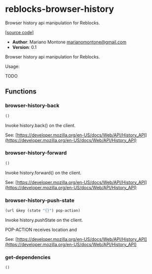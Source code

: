 # reblocks-browser-history

Browser history api manipulation for Reblocks.

[[source code]](../reblocks-browser-history.lisp)

- **Author**: Mariano Montone <marianomontone@gmail.com>
- **Version**: 0.1


 Browser history api manipulation for Reblocks.

 Usage:

 TODO



## Functions
### browser-history-back

```lisp
()
```

Invoke history.back() on the client.



See: [https://developer.mozilla.org/en-US/docs/Web/API/History_API](https://developer.mozilla.org/en-US/docs/Web/API/History_API)
### browser-history-forward

```lisp
()
```

Invoke history.forward() on the client.



See: [https://developer.mozilla.org/en-US/docs/Web/API/History_API](https://developer.mozilla.org/en-US/docs/Web/API/History_API)
### browser-history-push-state

```lisp
(url &key (state "{}") pop-action)
```

Invoke history.pushState on the client.



POP-ACTION receives location and

See: [https://developer.mozilla.org/en-US/docs/Web/API/History_API](https://developer.mozilla.org/en-US/docs/Web/API/History_API)
### get-dependencies

```lisp
()
```


